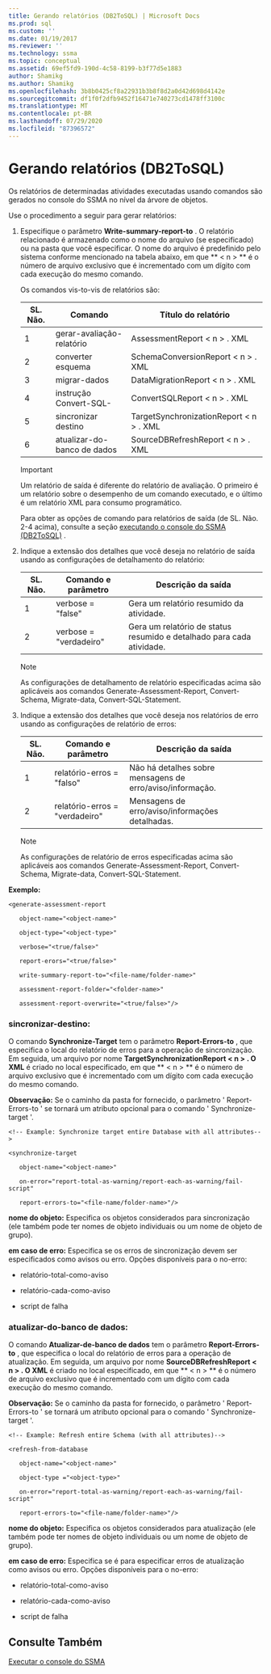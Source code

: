 ```yaml
---
title: Gerando relatórios (DB2ToSQL) | Microsoft Docs
ms.prod: sql
ms.custom: ''
ms.date: 01/19/2017
ms.reviewer: ''
ms.technology: ssma
ms.topic: conceptual
ms.assetid: 69ef5fd9-190d-4c58-8199-b3f77d5e1883
author: Shamikg
ms.author: Shamikg
ms.openlocfilehash: 3b8b0425cf8a22931b3b8f8d2a0d42d698d4142e
ms.sourcegitcommit: df1f0f2dfb9452f16471e740273cd1478ff3100c
ms.translationtype: MT
ms.contentlocale: pt-BR
ms.lasthandoff: 07/29/2020
ms.locfileid: "87396572"
---
```

# <a name="generating-reports-db2tosql"></a>Gerando relatórios (DB2ToSQL)
Os relatórios de determinadas atividades executadas usando comandos são gerados no console do SSMA no nível da árvore de objetos.  
  
Use o procedimento a seguir para gerar relatórios:  
  
1.  Especifique o parâmetro **Write-summary-report-to** . O relatório relacionado é armazenado como o nome do arquivo (se especificado) ou na pasta que você especificar. O nome do arquivo é predefinido pelo sistema conforme mencionado na tabela abaixo, em que ** &lt; n &gt; ** é o número de arquivo exclusivo que é incrementado com um dígito com cada execução do mesmo comando.  
  
    Os comandos vis-to-vis de relatórios são:  
  
    |SL. Não.|Comando|Título do relatório|  
    |-|-|-|  
    |1|gerar-avaliação-relatório|AssessmentReport &lt; n &gt; . XML|  
    |2|converter esquema|SchemaConversionReport &lt; n &gt; . XML|  
    |3|migrar-dados|DataMigrationReport &lt; n &gt; . XML|  
    |4|instrução Convert-SQL-|ConvertSQLReport &lt; n &gt; . XML|  
    |5|sincronizar destino|TargetSynchronizationReport &lt; n &gt; . XML|  
    |6|atualizar-do-banco de dados|SourceDBRefreshReport &lt; n &gt; . XML|  
  
    > [!IMPORTANT]  
    > Um relatório de saída é diferente do relatório de avaliação. O primeiro é um relatório sobre o desempenho de um comando executado, e o último é um relatório XML para consumo programático.  
  
    Para obter as opções de comando para relatórios de saída (de SL. Não. 2-4 acima), consulte a seção [executando o console do SSMA &#40;DB2ToSQL&#41;](../../ssma/db2/executing-the-ssma-console-db2tosql.md) .  
  
2.  Indique a extensão dos detalhes que você deseja no relatório de saída usando as configurações de detalhamento do relatório:  
  
    |SL. Não.|Comando e parâmetro|Descrição da saída|  
    |-|-|-|  
    |1|verbose = "false"|Gera um relatório resumido da atividade.|  
    |2|verbose = "verdadeiro"|Gera um relatório de status resumido e detalhado para cada atividade.|  
  
    > [!NOTE]  
    > As configurações de detalhamento de relatório especificadas acima são aplicáveis aos comandos Generate-Assessment-Report, Convert-Schema, Migrate-data, Convert-SQL-Statement.  
  
3.  Indique a extensão dos detalhes que você deseja nos relatórios de erro usando as configurações de relatório de erros:  
  
    |SL. Não.|Comando e parâmetro|Descrição da saída|  
    |-|-|-|  
    |1|relatório-erros = "falso"|Não há detalhes sobre mensagens de erro/aviso/informação.|  
    |2|relatório-erros = "verdadeiro"|Mensagens de erro/aviso/informações detalhadas.|  
  
    > [!NOTE]  
    > As configurações de relatório de erros especificadas acima são aplicáveis aos comandos Generate-Assessment-Report, Convert-Schema, Migrate-data, Convert-SQL-Statement.  
  
**Exemplo:**  
  
```  
<generate-assessment-report  
  
   object-name="<object-name>"  
  
   object-type="<object-type>"  
  
   verbose="<true/false>"  
  
   report-erors="<true/false>"  
  
   write-summary-report-to="<file-name/folder-name>"  
  
   assessment-report-folder="<folder-name>"  
  
   assessment-report-overwrite="<true/false>"/>  
```  
  
### <a name="synchronize-target"></a>sincronizar-destino:  
O comando **Synchronize-Target** tem o parâmetro **Report-Errors-to** , que especifica o local do relatório de erros para a operação de sincronização. Em seguida, um arquivo por nome **TargetSynchronizationReport &lt; n &gt; . O XML** é criado no local especificado, em que ** &lt; n &gt; ** é o número de arquivo exclusivo que é incrementado com um dígito com cada execução do mesmo comando.  
  
**Observação:** Se o caminho da pasta for fornecido, o parâmetro ' Report-Errors-to ' se tornará um atributo opcional para o comando ' Synchronize-target '.  
  
```  
<!-- Example: Synchronize target entire Database with all attributes-->  
  
<synchronize-target  
  
   object-name="<object-name>"  
  
   on-error="report-total-as-warning/report-each-as-warning/fail-script"  
  
   report-errors-to="<file-name/folder-name>"/>  
```  
**nome do objeto:** Especifica os objetos considerados para sincronização (ele também pode ter nomes de objeto individuais ou um nome de objeto de grupo).  
  
**em caso de erro:** Especifica se os erros de sincronização devem ser especificados como avisos ou erro. Opções disponíveis para o no-erro:  
  
-   relatório-total-como-aviso  
  
-   relatório-cada-como-aviso  
  
-   script de falha  
  
### <a name="refresh-from-database"></a>atualizar-do-banco de dados:  
O comando **Atualizar-de-banco de dados** tem o parâmetro **Report-Errors-to** , que especifica o local do relatório de erros para a operação de atualização. Em seguida, um arquivo por nome **SourceDBRefreshReport &lt; n &gt; . O XML** é criado no local especificado, em que ** &lt; n &gt; ** é o número de arquivo exclusivo que é incrementado com um dígito com cada execução do mesmo comando.  
  
**Observação:** Se o caminho da pasta for fornecido, o parâmetro ' Report-Errors-to ' se tornará um atributo opcional para o comando ' Synchronize-target '.  
  
```  
<!-- Example: Refresh entire Schema (with all attributes)-->  
  
<refresh-from-database  
  
   object-name="<object-name>"  
  
   object-type ="<object-type>"  
  
   on-error="report-total-as-warning/report-each-as-warning/fail-script"  
  
   report-errors-to="<file-name/folder-name>"/>  
```  
**nome do objeto:** Especifica os objetos considerados para atualização (ele também pode ter nomes de objeto individuais ou um nome de objeto de grupo).  
  
**em caso de erro:** Especifica se é para especificar erros de atualização como avisos ou erro. Opções disponíveis para o no-erro:  
  
-   relatório-total-como-aviso  
  
-   relatório-cada-como-aviso  
  
-   script de falha  
  
## <a name="see-also"></a>Consulte Também  
[Executar o console do SSMA](https://msdn.microsoft.com/ce63f633-067d-4f04-b8e9-e1abd7ec740b)  
  
